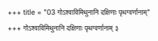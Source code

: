 +++
title = "03 गोऽश्वाविमिथुनानि दक्षिणाः पृथग्वर्णानाम्"

+++
गोऽश्वाविमिथुनानि दक्षिणाः पृथग्वर्णानाम् ३